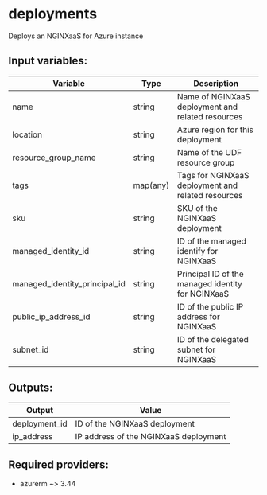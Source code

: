 deployments
===========

Deploys an NGINXaaS for Azure instance

Input variables:
----------------

| Variable                      | Type     | Description                                        |
| ----------------------------- | -------- | -------------------------------------------------- |
| name                          | string   | Name of NGINXaaS deployment and related resources  |
| location                      | string   | Azure region for this deployment                   |
| resource_group_name           | string   | Name of the UDF resource group                     |
| tags                          | map(any) | Tags for NGINXaaS deployment and related resources |
| sku                           | string   | SKU of the NGINXaaS deployment                     |
| managed_identity_id           | string   | ID of the managed identify for NGINXaaS            |
| managed_identity_principal_id | string   | Principal ID of the managed identity for NGINXaaS  |
| public_ip_address_id          | string   | ID of the public IP address for NGINXaaS           |
| subnet_id                     | string   | ID of the delegated subnet for NGINXaaS            |

Outputs:
--------

| Output        | Value                                 |
| ------------- | ------------------------------------- |
| deployment_id | ID of the NGINXaaS deployment         |
| ip_address    | IP address of the NGINXaaS deployment |

Required providers:
-------------------

- azurerm ~> 3.44
